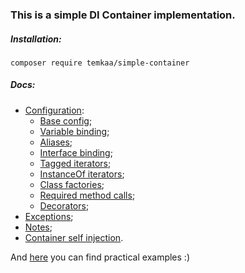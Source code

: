 ### This is a simple DI Container implementation.

##### Installation:
```composer
composer require temkaa/simple-container
```

##### Docs:
- [Configuration](./docs/01_configuration):
  - [Base config](./docs/01_configuration/01_minimum_config.md);
  - [Variable binding](./docs/01_configuration/01_variable_binding.md);
  - [Aliases](./docs/01_configuration/01_alias.md);
  - [Interface binding](./docs/01_configuration/01_interface_binding.md);
  - [Tagged iterators](./docs/01_configuration/01_tagged_iterator.md);
  - [InstanceOf iterators](./docs/01_configuration/01_instance_of_iterator.md);
  - [Class factories](./docs/01_configuration/01_class_factories.md);
  - [Required method calls](./docs/01_configuration/01_required_method_call.md);
  - [Decorators](./docs/01_configuration/01_decorator.md);
- [Exceptions](./docs/02_exceptions.md);
- [Notes](./docs/03_notes.md);
- [Container self injection](./docs/04_container_self_reference.md).

And [here](./examples) you can find practical examples :)
